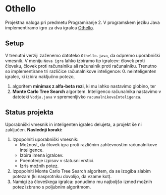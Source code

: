 # Othello
Projektna naloga pri predmetu Programiranje 2. V programskem jeziku Java implementiramo igro za dva igralca [Othello](https://www.worldothello.org/about/about-othello/othello-rules/official-rules/english).

## Setup
V trenutni verziji zaženemo datoteko `Othello.java`, da odpremo uporabniški vmesnik. V meniju `Nova igra` lahko izbiramo tip igralcev: človek proti človeku, človek proti računalniku ali računalnik proti računalniku.
Trenutno so implementirane tri različice računalnikove inteligence:
0. neinteligenten igralec, ki izbira naključno potezo,
1. algoritem **minimax z alfa-beta rezi**, ki mu lahko nastavimo globino, ter
2. **Monte Carlo Tree Search** algoritem.
Inteligenco računalnika nastavimo v datoteki `Vodja.java` v spremenljivko `racunalnikovaInteligenca`.


## Status projekta
Uporabniški vmesnik in inteligenten igralec delujeta, a projekt še ni zaključen.
**Naslednji koraki:**
1. Izpopolniti uporabniški vmesnik:
   * Možnost, da človek igra proti različnim zahtevnostim računalnikove inteligence.
   * Izbira imena igralcev.
   * Poenotenje izpisov v statusni vrstici.
   * Izris možnih potez.
2. Izpopolniti Monte Carlo Tree Search algoritem, da se izogiba slabim potezam (ki nasprotniku dovolijo, da vzame kot).
3. Namigi za človeškega igralca: ponudimo mu najboljšo izmed možnih potez izbrano s poljubnim algoritmom.
